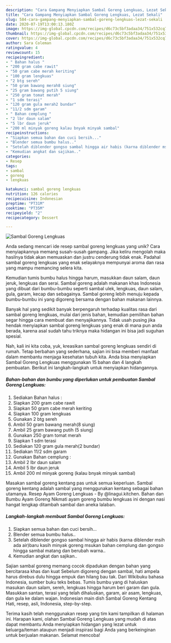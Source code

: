 ```yaml
---
description: "Cara Gampang Menyiapkan Sambal Goreng Lengkuas, Lezat Sekali"
title: "Cara Gampang Menyiapkan Sambal Goreng Lengkuas, Lezat Sekali"
slug: 584-cara-gampang-menyiapkan-sambal-goreng-lengkuas-lezat-sekali
date: 2020-07-19T13:00:13.180Z
image: https://img-global.cpcdn.com/recipes/d6c73c5bf3adaa34/751x532cq70/sambal-goreng-lengkuas-foto-resep-utama.jpg
thumbnail: https://img-global.cpcdn.com/recipes/d6c73c5bf3adaa34/751x532cq70/sambal-goreng-lengkuas-foto-resep-utama.jpg
cover: https://img-global.cpcdn.com/recipes/d6c73c5bf3adaa34/751x532cq70/sambal-goreng-lengkuas-foto-resep-utama.jpg
author: Sara Coleman
ratingvalue: 4
reviewcount: 15
recipeingredient:
- " Bahan halus "
- "200 gram cabe rawit"
- "50 gram cabe merah keriting"
- "100 gram lengkuas"
- "2 btg sereh"
- "50 gram bawang merah8 siung"
- "25 gram bawang putih 5 siung"
- "250 gram tomat merah"
- "1 sdm terasi"
- "120 gram gula merah2 bundar"
- "11/2 sdm garam"
- " Bahan cemplung "
- "2 lbr daun salam"
- "5 lbr daun jeruk"
- "200 ml minyak goreng kalau bnyak minyak sambal"
recipeinstructions:
- "Siapkan semua bahan dan cuci bersih..."
- "Blender semua bumbu halus.."
- "Setelah diblender gongso sambal hingga air habis (karna diblender msih ada air)baru kasih minyak goreng msukan bahan cemplung dan gongso hingga sambal matang dan berubah warna.."
- "Kemudian angkat dan sajikan.."
categories:
- Resep
tags:
- sambal
- goreng
- lengkuas

katakunci: sambal goreng lengkuas 
nutrition: 126 calories
recipecuisine: Indonesian
preptime: "PT31M"
cooktime: "PT35M"
recipeyield: "2"
recipecategory: Dessert

---
```



![Sambal Goreng Lengkuas](https://img-global.cpcdn.com/recipes/d6c73c5bf3adaa34/751x532cq70/sambal-goreng-lengkuas-foto-resep-utama.jpg)

Anda sedang mencari ide resep sambal goreng lengkuas yang unik? Cara menyiapkannya memang susah-susah gampang. Jika keliru mengolah maka hasilnya tidak akan memuaskan dan justru cenderung tidak enak. Padahal sambal goreng lengkuas yang enak selayaknya mempunyai aroma dan rasa yang mampu memancing selera kita.

Kemudian tumis bumbu halus hingga harum, masukkan daun salam, daun jeruk, lengkuas dan serai. Sambal goreng adalah makanan khas Indonesia yang dibuat dari bumbu-bumbu seperti sambal ulek, lengkuas, daun salam, gula, garam, kecap dan sebagainya. Sambal goreng lebih menuju kepada bumbu-bumbu ini yang digoreng bersama dengan bahan makanan lainnya.

Banyak hal yang sedikit banyak berpengaruh terhadap kualitas rasa dari sambal goreng lengkuas, mulai dari jenis bahan, kemudian pemilihan bahan segar hingga cara membuat dan menyajikannya. Tidak usah pusing jika hendak menyiapkan sambal goreng lengkuas yang enak di mana pun anda berada, karena asal sudah tahu triknya maka hidangan ini bisa jadi suguhan spesial.


Nah, kali ini kita coba, yuk, kreasikan sambal goreng lengkuas sendiri di rumah. Tetap berbahan yang sederhana, sajian ini bisa memberi manfaat dalam membantu menjaga kesehatan tubuh kita. Anda bisa menyiapkan Sambal Goreng Lengkuas menggunakan 15 bahan dan 4 langkah pembuatan. Berikut ini langkah-langkah untuk menyiapkan hidangannya.

<!--inarticleads1-->

##### Bahan-bahan dan bumbu yang diperlukan untuk pembuatan Sambal Goreng Lengkuas:

1. Sediakan  Bahan halus :
1. Siapkan 200 gram cabe rawit
1. Siapkan 50 gram cabe merah keriting
1. Siapkan 100 gram lengkuas
1. Gunakan 2 btg sereh
1. Ambil 50 gram bawang merah(8 siung)
1. Ambil 25 gram bawang putih (5 siung)
1. Gunakan 250 gram tomat merah
1. Siapkan 1 sdm terasi
1. Sediakan 120 gram gula merah(2 bundar)
1. Sediakan 11/2 sdm garam
1. Gunakan  Bahan cemplung :
1. Ambil 2 lbr daun salam
1. Ambil 5 lbr daun jeruk
1. Ambil 200 ml minyak goreng (kalau bnyak minyak sambal)


Masakan sambal goreng kentang pas untuk semua keperluan. Sambal goreng kentang adalah sambal yang menggunakan kentang sebagai bahan utamanya. Resep Ayam Goreng Lengkuas - By @linagui.kitchen. Bahan dan Bumbu Ayam Goreng Nikmati ayam goreng bumbu lengkuas ini dengan nasi hangat lengkap ditambah sambal dan aneka lalaban. 

<!--inarticleads2-->

##### Langkah-langkah membuat Sambal Goreng Lengkuas:

1. Siapkan semua bahan dan cuci bersih...
1. Blender semua bumbu halus..
1. Setelah diblender gongso sambal hingga air habis (karna diblender msih ada air)baru kasih minyak goreng msukan bahan cemplung dan gongso hingga sambal matang dan berubah warna..
1. Kemudian angkat dan sajikan..


Sajian sambal goreng memang cocok dipadukan dengan bahan yang bercitarasa khas dan kuat Sebelum digoreng dengan sambal, hati ampela harus direbus dulu hingga empuk dan hilang bau tak. Dari Wikibuku bahasa Indonesia, sumber buku teks bebas. Tumis bumbu yang di haluskan masukan daun salam, sereh, lengkuas hingga harum beri garam dan gula. Masukkan santan, terasi yang telah dihaluskan, garam, air asam, lengkuas, dan gula ke dalam wajan. Indonesian main dish Sambal Goreng Kentang Hati, resep, asli, Indonesia, step-by-step. 

Terima kasih telah menggunakan resep yang tim kami tampilkan di halaman ini. Harapan kami, olahan Sambal Goreng Lengkuas yang mudah di atas dapat membantu Anda menyiapkan hidangan yang lezat untuk keluarga/teman ataupun menjadi inspirasi bagi Anda yang berkeinginan untuk berjualan makanan. Selamat mencoba!
